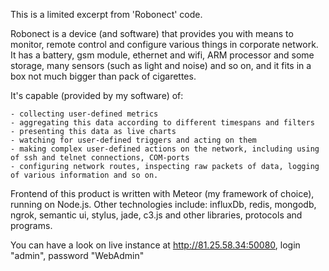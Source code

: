 This is a limited excerpt from 'Robonect' code.

Robonect is a device (and software) that provides you with means to monitor, remote control and configure various things in corporate network. It has a battery, gsm module, ethernet and wifi, ARM processor and some storage, many sensors (such as light and noise) and so on, and it fits in a box not much bigger than pack of cigarettes.

It's capable (provided by my software) of:

	- collecting user-defined metrics
	- aggregating this data according to different timespans and filters
	- presenting this data as live charts
	- watching for user-defined triggers and acting on them
	- making complex user-defined actions on the network, including using of ssh and telnet connections, COM-ports
	- configuring network routes, inspecting raw packets of data, logging of various information and so on.

Frontend of this product is written with Meteor (my framework of choice), running on Node.js. Other technologies include: influxDb, redis, mongodb, ngrok, semantic ui, stylus, jade, c3.js and other libraries, protocols and programs.

You can have a look on live instance at http://81.25.58.34:50080, login "admin", password "WebAdmin"

